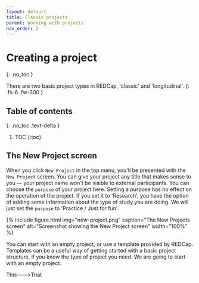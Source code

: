 ```yaml
---
layout: default
title: Classic projects
parent: Working with projects
nav_order: 2
---
```


# Creating a project
{: .no_toc }

There are two basic project types in REDCap, 'classic' and 'longitudinal'.
{: .fs-6 .fw-300 }

## Table of contents
{: .no_toc .text-delta }

1. TOC
{:toc}

## The New Project screen

When you click `New Project` in the top menu, you'll be presented with the` New Project` screen. You can give your project any title that makes sense to you — your project name won't be visible to external participants. You can choose the `purpose` of your project here. Setting a purpose has no effect on the operation of the project. If you set it to 'Research', you have the option of adding some information about the type of study you are doing. We will just set the `purpose` to 'Practice / Just for fun'.

{% include figure.html img="new-project.png" caption="The New Projects screen" alt="Screenshot showing the New Project screen" width="100%" %}

You can start with an empty project, or use a template provided by REDCap. Templates can be a useful way of getting started with a basic project structure, if you know the type of project you need. We are going to start with an empty project.

This--->That